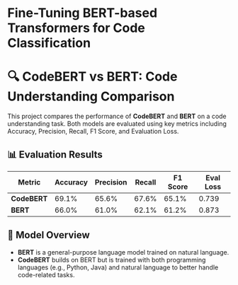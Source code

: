 # Fine-Tuning BERT-based Transformers for Code Classification

# 🔍 CodeBERT vs BERT: Code Understanding Comparison

This project compares the performance of **CodeBERT** and **BERT** on a code understanding task. Both models are evaluated using key metrics including Accuracy, Precision, Recall, F1 Score, and Evaluation Loss.

## 📊 Evaluation Results

| **Metric**     | **Accuracy** | **Precision** | **Recall** | **F1 Score** | **Eval Loss** |
|----------------|--------------|---------------|------------|--------------|----------------|
| **CodeBERT**   | 69.1%        | 65.6%         | 67.6%      | 65.1%        | 0.739          |
| **BERT**       | 66.0%        | 61.0%         | 62.1%      | 61.2%        | 0.873          |

## 🧠 Model Overview

- **BERT** is a general-purpose language model trained on natural language.
- **CodeBERT** builds on BERT but is trained with both programming languages (e.g., Python, Java) and natural language to better handle code-related tasks.


